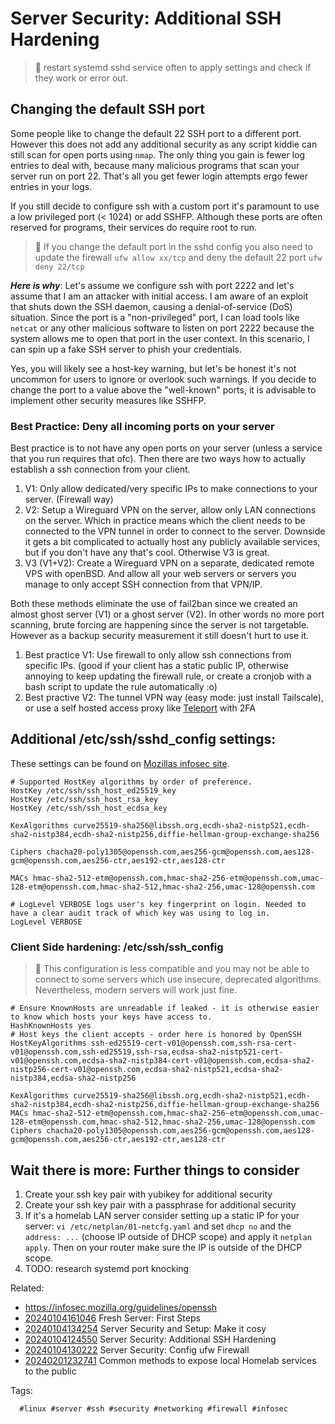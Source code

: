 # Server Security: Additional SSH Hardening

> 🧐 restart systemd sshd service often to apply settings and check if they
> work or error out.

## Changing the default SSH port

Some people like to change the default 22 SSH port to a different port. However
this does not add any additional security as any script kiddie can still scan
for open ports using `nmap`. The only thing you gain is fewer log entries to
deal with, because many malicious programs that scan your server run on port
22. That's all you get fewer login attempts ergo fewer entries in your logs.

If you still decide to configure ssh with a custom port it's paramount to use a
low privileged port (< 1024) or  add SSHFP. Although these ports are often
reserved for programs, their services do require root to run.

> 🧐 If you change the default port in the sshd config you also need to update
> the firewall `ufw allow xx/tcp` and deny the default 22 port `ufw deny
> 22/tcp`

***Here is why***:
Let's assume we configure ssh with port 2222 and let's assume that I am an
attacker with initial access. I am aware of an exploit that shuts down the SSH
daemon, causing a denial-of-service (DoS) situation. Since the port is a
"non-privileged" port, I can load tools like `netcat` or any other malicious
software to listen on port 2222 because the system allows me to open that port
in the user context. In this scenario, I can spin up a fake SSH server to phish
your credentials.

Yes, you will likely see a host-key warning, but let's be honest it's not
uncommon for users to ignore or overlook such warnings. If you decide to change
the port to a value above the "well-known" ports, it is advisable to implement
other security measures like SSHFP.

### Best Practice: Deny all incoming ports on your server

Best practice is to not have any open ports on your server (unless a service
that you run requires that ofc). Then there are two ways how to actually
establish a ssh connection from your client.

1. V1: Only allow dedicated/very specific IPs to make connections to your server.
   (Firewall way)
1. V2: Setup a Wireguard VPN on the server, allow only LAN connections on the
   server. Which in practice means which the client needs to be connected to
   the VPN tunnel in order to connect to the server. Downside it gets a bit
   complicated to actually host any publicly available services, but if you
   don't have any that's cool. Otherwise V3 is great.
1. V3 (V1+V2): Create a Wireguard VPN on a separate, dedicated remote VPS with
   openBSD. And allow all your web servers or servers you manage to only accept
   SSH connection from that VPN/IP.

Both these methods eliminate the use of fail2ban since we created an almost
ghost server (V1) or a ghost server (V2). In other words no more port scanning,
brute forcing are happening since the server is not targetable. However as a
backup security measurement it still doesn't hurt to use it.

1. Best practice V1: Use firewall to only allow ssh connections from specific
   IPs. (good if your client has a static public IP, otherwise annoying to keep
   updating the firewall rule, or create a cronjob with a bash script to update
   the rule automatically :o)
1. Best practive V2: The tunnel VPN way (easy mode: just install Tailscale), or
   use a self hosted access proxy like [Teleport] with 2FA

## Additional /etc/ssh/sshd_config settings:

These settings can be found on [Mozillas infosec site][infosec].

```
# Supported HostKey algorithms by order of preference.
HostKey /etc/ssh/ssh_host_ed25519_key
HostKey /etc/ssh/ssh_host_rsa_key
HostKey /etc/ssh/ssh_host_ecdsa_key

KexAlgorithms curve25519-sha256@libssh.org,ecdh-sha2-nistp521,ecdh-sha2-nistp384,ecdh-sha2-nistp256,diffie-hellman-group-exchange-sha256

Ciphers chacha20-poly1305@openssh.com,aes256-gcm@openssh.com,aes128-gcm@openssh.com,aes256-ctr,aes192-ctr,aes128-ctr

MACs hmac-sha2-512-etm@openssh.com,hmac-sha2-256-etm@openssh.com,umac-128-etm@openssh.com,hmac-sha2-512,hmac-sha2-256,umac-128@openssh.com

# LogLevel VERBOSE logs user's key fingerprint on login. Needed to have a clear audit track of which key was using to log in.
LogLevel VERBOSE
```

### Client Side hardening: /etc/ssh/ssh_config

> 🧐 This configuration is less compatible and you may not be able to connect
> to some servers which use insecure, deprecated algorithms. Nevertheless,
> modern servers will work just fine.

```
# Ensure KnownHosts are unreadable if leaked - it is otherwise easier to know which hosts your keys have access to.
HashKnownHosts yes
# Host keys the client accepts - order here is honored by OpenSSH
HostKeyAlgorithms ssh-ed25519-cert-v01@openssh.com,ssh-rsa-cert-v01@openssh.com,ssh-ed25519,ssh-rsa,ecdsa-sha2-nistp521-cert-v01@openssh.com,ecdsa-sha2-nistp384-cert-v01@openssh.com,ecdsa-sha2-nistp256-cert-v01@openssh.com,ecdsa-sha2-nistp521,ecdsa-sha2-nistp384,ecdsa-sha2-nistp256

KexAlgorithms curve25519-sha256@libssh.org,ecdh-sha2-nistp521,ecdh-sha2-nistp384,ecdh-sha2-nistp256,diffie-hellman-group-exchange-sha256
MACs hmac-sha2-512-etm@openssh.com,hmac-sha2-256-etm@openssh.com,umac-128-etm@openssh.com,hmac-sha2-512,hmac-sha2-256,umac-128@openssh.com
Ciphers chacha20-poly1305@openssh.com,aes256-gcm@openssh.com,aes128-gcm@openssh.com,aes256-ctr,aes192-ctr,aes128-ctr
```

## Wait there is more: Further things to consider

1. Create your ssh key pair with yubikey for additional security
1. Create your ssh key pair with a passphrase for additional security
1. If it's a homelab LAN server consider setting up a static IP for your
   server: `vi /etc/netplan/01-netcfg.yaml` and set `dhcp no` and the
   `address: ...` (choose IP outside of DHCP scope) and apply it `netplan
   apply`. Then on your router make sure the IP is outside of the DHCP scope.
1. TODO: research systemd port knocking

[Teleport]: <https://goteleport.com/>
[infosec]: <https://infosec.mozilla.org/guidelines/openssh.html>

Related:

* <https://infosec.mozilla.org/guidelines/openssh>
* [20240104161046](/20240104161046/) Fresh Server: First Steps
* [20240104134254](/20240104134254/) Server Security and Setup: Make it cosy
* [20240104124550](/20240104124550/) Server Security: Additional SSH Hardening
* [20240104130222](/20240104130222/) Server Security: Config ufw Firewall
* [20240201232741](/20240201232741/) Common methods to expose local Homelab services to the public

Tags:

      #linux #server #ssh #security #networking #firewall #infosec
